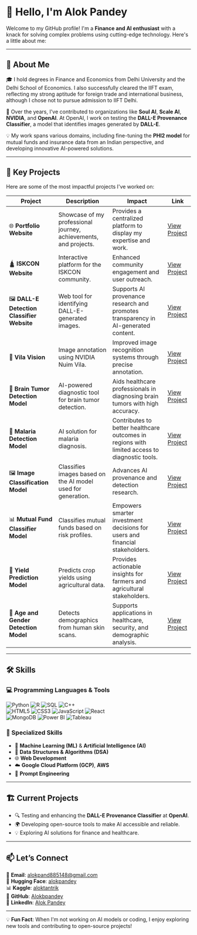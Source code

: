 # 👋 Hello, I'm Alok Pandey

Welcome to my GitHub profile! I'm a **Finance and AI enthusiast** with a knack for solving complex problems using cutting-edge technology. Here's a little about me:

---

## 📜 About Me

🎓 I hold degrees in Finance and Economics from Delhi University and the Delhi School of Economics. I also successfully cleared the IIFT exam, reflecting my strong aptitude for foreign trade and international business, although I chose not to pursue admission to IIFT Delhi. 

💼 Over the years, I've contributed to organizations like **Soul AI**, **Scale AI**, **NVIDIA**, and **OpenAI**. At OpenAI, I work on testing the **DALL-E Provenance Classifier**, a model that identifies images generated by **DALL-E**. 

💡 My work spans various domains, including fine-tuning the **PHI2 model** for mutual funds and insurance data from an Indian perspective, and developing innovative AI-powered solutions.

---

## 🚀 Key Projects

Here are some of the most impactful projects I've worked on:

| **Project**                  | **Description**                                                                                  | **Impact**                                                                                                                                           | **Link**                |
|------------------------------|--------------------------------------------------------------------------------------------------|-------------------------------------------------------------------------------------------------------------------------------------------------------|-------------------------|
| 🌐 **Portfolio Website**      | Showcase of my professional journey, achievements, and projects.                               | Provides a centralized platform to display my expertise and work.                                                                                    | [View Project](#)       |
| 🛕 **ISKCON Website**         | Interactive platform for the ISKCON community.                                                 | Enhanced community engagement and user outreach.                                                                                                     | [View Project](#)       |
| 🖼️ **DALL-E Detection Classifier Website** | Web tool for identifying DALL-E-generated images.                                          | Supports AI provenance research and promotes transparency in AI-generated content.                                                                   | [View Project](https://github.com/Alokbpandey/dalle-detector-app)       |
| 🎯 **Vila Vision**            | Image annotation using NVIDIA Nuim Vila.                                                       | Improved image recognition systems through precise annotation.                                                                                       | [View Project](https://github.com/Alokbpandey/class_notes)       |
| 🧠 **Brain Tumor Detection Model** | AI-powered diagnostic tool for brain tumor detection.                                           | Aids healthcare professionals in diagnosing brain tumors with high accuracy.                                                                         | [View Project](https://huggingface.co/alokpandey/NeuroVision)       |
| 🦟 **Malaria Detection Model** | AI solution for malaria diagnosis.                                                              | Contributes to better healthcare outcomes in regions with limited access to diagnostic tools.                                                        | [View Project](https://www.kaggle.com/models/aloktantrik/brainscan)       |
| 🖼️ **Image Classification Model** | Classifies images based on the AI model used for generation.                                     | Advances AI provenance and detection research.                                                                                                       | [View Project](https://huggingface.co/alokpandey/DenseNet-DH3Classifier)       |
| 📊 **Mutual Fund Classifier Model** | Classifies mutual funds based on risk profiles.                                                 | Empowers smarter investment decisions for users and financial stakeholders.                                                                          | [View Project](https://huggingface.co/alokpandey/MF3Classifier)       |
| 🌾 **Yield Prediction Model** | Predicts crop yields using agricultural data.                                                  | Provides actionable insights for farmers and agricultural stakeholders.                                                                              | [View Project](https://huggingface.co/alokpandey/MF3Classifier)       |
| 👤 **Age and Gender Detection Model** | Detects demographics from human skin scans.                                                    | Supports applications in healthcare, security, and demographic analysis.                                                                             | [View Project](https://huggingface.co/alokpandey/DermaNet)       |
---

## 🛠️ Skills

### 💻 Programming Languages & Tools
![Python](https://img.shields.io/badge/-Python-3776AB?logo=python&logoColor=white)
![R](https://img.shields.io/badge/-R-276DC3?logo=r&logoColor=white)
![SQL](https://img.shields.io/badge/-SQL-4479A1?logo=postgresql&logoColor=white)
![C++](https://img.shields.io/badge/-C++-00599C?logo=cplusplus&logoColor=white)  
![HTML5](https://img.shields.io/badge/-HTML5-E34F26?logo=html5&logoColor=white)
![CSS3](https://img.shields.io/badge/-CSS3-1572B6?logo=css3&logoColor=white)
![JavaScript](https://img.shields.io/badge/-JavaScript-F7DF1E?logo=javascript&logoColor=black)
![React](https://img.shields.io/badge/-React-61DAFB?logo=react&logoColor=black)  
![MongoDB](https://img.shields.io/badge/-MongoDB-47A248?logo=mongodb&logoColor=white)
![Power BI](https://img.shields.io/badge/-Power%20BI-F2C811?logo=powerbi&logoColor=black)
![Tableau](https://img.shields.io/badge/-Tableau-E97627?logo=tableau&logoColor=white)

### 🌟 Specialized Skills
- 🤖 **Machine Learning (ML)** & **Artificial Intelligence (AI)**
- 🔢 **Data Structures & Algorithms (DSA)**
- 🌐 **Web Development**
- ☁️ **Google Cloud Platform (GCP)**, **AWS**
- 🎯 **Prompt Engineering**

---

## 🏗️ Current Projects

- 🔍 Testing and enhancing the **DALL-E Provenance Classifier** at **OpenAI**.
- 🌍 Developing open-source tools to make AI accessible and reliable.
- 💡 Exploring AI solutions for finance and healthcare.

---

## 📫 Let’s Connect  

📧 **Email**: [alokpand885148@gmail.com](mailto:alokpand885148@gmail.com)  
🤗 **Hugging Face**: [alokpandey](https://huggingface.co/alokpandey)  
📊 **Kaggle**: [aloktantrik](https://www.kaggle.com/aloktantrik)  
🐙 **GitHub**: [Alokbpandey](https://github.com/Alokbpandey)  
💼 **LinkedIn**: [Alok Pandey](https://www.linkedin.com/in/alok--pandey/)

---

💡 **Fun Fact**: When I'm not working on AI models or coding, I enjoy exploring new tools and contributing to open-source projects!
